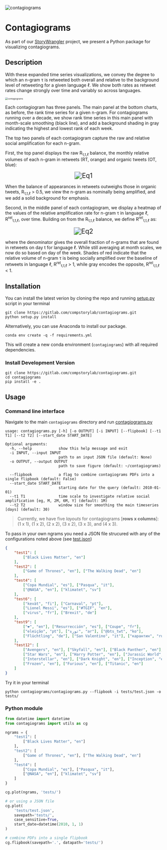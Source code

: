 ![contagiograms](tests/2020-07-21_contagiograms_test4.png)


# Contagiograms 

As part of our [StoryWrangler](https://gitlab.com/compstorylab/storywrangler) project, we present a Python package for visualizing contagiograms.

## Description 

With these expanded time series visualizations, we convey the degree to which an n-gram τ is retweeted both overall and relative to the background level of retweeting for a given language ℓ. We show both rates as retweet rates change strongly over time and variably so across languages.

<img src="tests/2020-07-21_contagiograms_test1.png" alt="contagiograms" style="zoom:50%;" />

Each contagiogram has three panels. The main panel at the bottom charts, as before, the rank time series for a given n-gram. For contagiograms running over a decade, we show rank time series in this main panel with month-scale smoothing (black line), and add a background shading in gray indicating the highest and lowest rank of each week.

The top two panels of each contagiogram capture the raw and relative social amplification for each n-gram.

First, the top panel displays the raw R<sub>τ,t,ℓ</sub> balance, the monthly relative volumes of each n-gram in retweets (RT, orange) and organic tweets (OT, blue):

<div align="center">
    <img src="eq1.svg" alt="Eq1" style="zoom:150%;" />
</div>

When the balance of appearances in retweets outweighs those in organic tweets, R<sub>τ,t,ℓ</sub> > 0.5, we view the n-gram as nominally being amplified, and we add a solid background for emphasis.

Second, in the middle panel of each contagiogram, we display a heatmap of the values of the relative amplification rate for n-gram τ in language ℓ, R<sup>rel</sup><sub>τ,t,ℓ</sub>, over time. Building on from the R<sub>τ,t,ℓ</sub> balance, we define R<sup>rel</sup><sub>τ,t,ℓ</sub> as:

<div align="center">
        <img src="eq2.svg" alt="Eq2" style="zoom:150%;" />
</div>

where the denominator gives the overall fraction of n-grams that are found in retweets on day t for language ℓ. While still averaging at month scales, we now do so based on day of the week. Shades of red indicate that the relative volume of n-gram τ is being socially amplified over the baseline of retweets in language ℓ, R<sup>rel</sup><sub>τ,t,ℓ</sub> > 1, while gray encodes the opposite, R<sup>rel</sup><sub>τ,t,ℓ</sub> < 1.


## Installation

You can install the latest verion by cloning the repo and running [setup.py](setup.py) script in your terminal

```shell 
git clone https://gitlab.com/compstorylab/contagiograms.git
python setup.py install 
```


Alternatively, you can use Anaconda to install our package.
```shell
conda env create -q -f requirements.yml
```

This will create a new conda environment (``contagiograms``) with all required dependencies. 


### Install Development Version

```shell
git clone https://gitlab.com/compstorylab/contagiograms.git
cd contagiograms
pip install -e .
```

## Usage


### Command line interface 

Navigate to the main ``contagiograms`` directory  and run [contagiograms.py](contagiograms/contagiograms.py)
```
usage: contagiograms.py [-h] [-o OUTPUT] [-i INPUT] [--flipbook] [--t1 T1] [--t2 T2] [--start_date START_DATE]

Optional arguments:
  -h, --help            show this help message and exit
  -i INPUT, --input INPUT
                        path to an input JSON file (default: None)
  -o OUTPUT, --output OUTPUT
                        path to save figure (default: ~/contagiograms)

  --flipbook            a flag to combine contagiograms PDFs into a single flipbook (default: False)
  --start_date START_DATE
                        starting date for the query (default: 2010-01-01)
  --t1 T1               time scale to investigate relative social amplification [eg, M, 2M, 6M, Y] (default: 1M)
  --t2 T2               window size for smoothing the main timeseries [days] (default: 30)
```

>
> Currently, we have five *layouts* for contagiograms [**rows x columns**]: (1 x 1), (1 x 2), (2 x 2), (3 x 2), (3 x 3), and (4 x 3).
>


To pass in your own ngrams you need a JSON file strucured with any of the configurations noted above (see [test.json](tests/test.json))

```json
{
    "test1": [
        ["Black Lives Matter", "en"]
    ],
    "test2": [
        ["Game of Thrones", "en"], ["The Walking Dead", "en"]
    ],
    "test4": [
        ["Copa Mundial", "es"], ["Pasqua", "it"],
        ["@NASA", "en"], ["klimatet", "sv"]
    ],
    "test6": [
        ["kevät", "fi"], ["Carnaval", "pt"],
        ["Lionel Messi", "es"], ["#TGIF", "en"],
        ["virus", "fr"], ["Brexit", "de"]
    ],
    "test9": [
        ["❤", "en"], ["Resurrección", "es"], ["Coupe", "fr"],
        ["eleição", "pt"], ["ثورة", "ar"], ["@bts_twt", "ko"],
        ["Flüchtling", "de"], ["San Valentino", "it"], ["карантин", "ru"]
    ],
    "test12": [
        ["Avengers", "en"], ["Skyfall", "en"], ["Black Panther", "en"],
        ["Star Wars", "en"], ["Harry Potter", "en"], ["Jurassic World", "en"],
        ["Interstellar", "en"], ["Dark Knight", "en"], ["Inception", "en"],
        ["Frozen", "en"], ["Furious", "en"], ["Titanic", "en"]
    ]
}
```

Try it in your terminal 

```shell
python contagiograms/contagiograms.py --flipbook -i tests/test.json -o tests/
```

### Python module

```python
from datetime import datetime
from contagiograms import utils as cg

ngrams = {
    "test1": [
        ["Black Lives Matter", "en"]
    ],
    "test2": [
        ["Game of Thrones", "en"], ["The Walking Dead", "en"]
    ],
    "test4": [
        ["Copa Mundial", "es"], ["Pasqua", "it"],
        ["@NASA", "en"], ["klimatet", "sv"]
    ]
}

cg.plot(ngrams, 'tests/')

# or using a JSON file 
cg.plot(
    'tests/test.json', 
    savepath='tests/',
    case_sensitive=True,
    start_date=datetime(2010, 1, 1)
)

# combine PDFs into a single flipbook
cg.flipbook(savepath='.', datapath='tests/')
```

